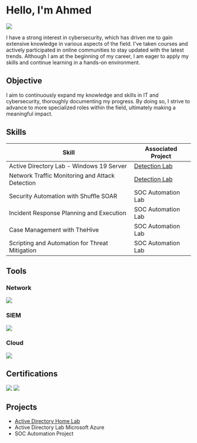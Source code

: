 # Hello, I'm Ahmed 
<a href="https://www.linkedin.com/in/ahmed-fawzi-aa1308220/"><img src="https://img.shields.io/badge/-LinkedIn-0072b1?&style=for-the-badge&logo=linkedin&logoColor=white" /></a>

I have a strong interest in cybersecurity, which has driven me to gain extensive knowledge in various aspects of the field. I've taken courses and actively participated in online communities to stay updated with the latest trends. Although I am at the beginning of my career, I am eager to apply my skills and continue learning in a hands-on environment.

## Objective

I aim to continuously expand my knowledge and skills in IT and cybersecurity, thoroughly documenting my progress. By doing so, I strive to advance to more specialized roles within the field, ultimately making a meaningful impact.


## Skills

| Skill                                         | Associated Project         |
|-----------------------------------------------|----------------------------|
| Active Directory Lab - Windows 19 Server          | <a href="https://github.com/AFawzi14/Active-Directory-Home-Lab/tree/main">Detection Lab</a>|
| Network Traffic Monitoring and Attack Detection | <a href="https://google.com">Detection Lab</a>|
| Security Automation with Shuffle SOAR         | SOC Automation Lab|
| Incident Response Planning and Execution      | SOC Automation Lab|
| Case Management with TheHive                  | SOC Automation Lab|
| Scripting and Automation for Threat Mitigation | SOC Automation Lab|

## Tools

### Network
<div>
    <img src="https://img.shields.io/badge/-Wireshark-1679A7?&style=for-the-badge&logo=Wireshark&logoColor=white" />

  ### SIEM
<div>
    <img src="https://img.shields.io/badge/-Splunk-000000?&style=for-the-badge&logo=Splunk&logoColor=white" />

### Cloud
</div>
    <img src="https://img.shields.io/badge/-Microsoft%20Azure-0089D6?style=for-the-badge&logo=Microsoft%20Azure&logoColor=white" />
    
## Certifications
<div>
<img src="https://img.shields.io/badge/-Google%20Cyber%20Security-4285F4?style=for-the-badge&logo=Google&logoColor=white" />
<img src="https://img.shields.io/badge/-Netcom%20Training-4285F4?style=for-the-badge&logo=Netcom&logoColor=white" /> 
</div>

## Projects
- <a href="https://github.com/AFawzi14/Active-Directory-Home-Lab/tree/main">Active Directory Home Lab</a>
- Active Directory Lab Microsoft Azure
- SOC Automation Project
